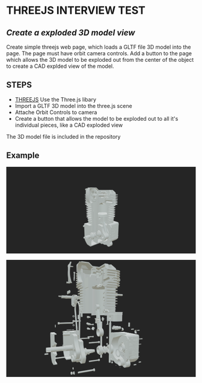 # THREEJS INTERVIEW TEST
## _Create a exploded 3D model view_

Create simple threejs web page, which loads a GLTF file 3D model into the page. The page must have orbit camera controls. Add a button to the page which allows the 3D model to be exploded out from the center of the object to create a CAD explded view of the model. 


## STEPS
- [THREEJS](https://threejs.org/) Use the Three.js libary
- Import a GLTF 3D model into the three.js scene
- Attache Orbit Controls to camera
- Create a button that allows the model to be exploded out to all it's individual pieces, like a CAD exploded view


The 3D model file is included in the repository


## Example
![](docs/before.png?raw=true)

![](docs/after.png?raw=true)
